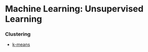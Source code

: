 # Machine Learning: Unsupervised Learning

### Clustering

* [k-means](http://nbviewer.jupyter.org/github/martinapugliese/tales-science-data/blob/master/unsupervised-learning/clustering/kmeans.ipynb)
